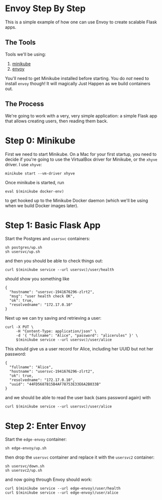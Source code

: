 Envoy Step By Step
==================

This is a simple example of how one can use Envoy to create scalable Flask apps.

The Tools
---------

Tools we'll be using:

1. [minikube](https://github.com/kubernetes/minikube)
2. [envoy](https://lyft.github.io/envoy/)

You'll need to get Minikube installed before starting. You do _not_ need to install `envoy` though! It will magically Just Happen as we build containers out.

The Process
-----------

We're going to work with a very, very simple application: a simple Flask app that allows creating users, then reading them back.

Step 0: Minikube
================

First we need to start Minikube. On a Mac for your first startup, you need to decide if you're going to use the VirtualBox driver for Minikube, or the `xhyve` driver. I use `xhyve`:

```minikube start --vm-driver xhyve```

Once minikube is started, run

```eval $(minikube docker-env)```

to get hooked up to the Minikube Docker daemon (which we'll be using when we build Docker images later).

Step 1: Basic Flask App
=======================

Start the Postgres and `usersvc` containers:

```
sh postgres/up.sh
sh usersvc/up.sh
```

and then you should be able to check things out:

```
curl $(minikube service --url usersvc)/user/health
```

should show you something like

```
{ 
  "hostname": "usersvc-1941676296-zlrt2",
  "msg": "user health check OK",
  "ok": true,
  "resolvedname": "172.17.0.10" 
}
```

Next up we can try saving and retrieving a user:

```
curl -X PUT \
     -H "Content-Type: application/json" \
     -d '{ "fullname": "Alice", "password": "alicerules" }' \
     $(minikube service --url usersvc)/user/alice
```

This should give us a user record for Alice, including her UUID but not her password:

```
{
  "fullname": "Alice",
  "hostname": "usersvc-1941676296-zlrt2",
  "ok": true,
  "resolvedname": "172.17.0.10",
  "uuid": "44FD5687B15B4AF78753E33E6A2B033B" 
}
```

and we should be able to read the user back (sans password again) with

```
curl $(minikube service --url usersvc)/user/alice
```

Step 2: Enter Envoy
===================

Start the `edge-envoy` container:

```
sh edge-envoy/up.sh
```

then drop the `usersvc` container and replace it with the `usersvc2` container:

```
sh usersvc/down.sh
sh usersvc2/up.sh
```

and now going through Envoy should work:

```
curl $(minikube service --url edge-envoy)/user/health
curl $(minikube service --url edge-envoy)/user/alice
```

